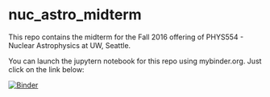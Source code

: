 # nuc_astro_midterm
This repo contains the midterm for the Fall 2016 offering of PHYS554 - Nuclear Astrophysics at UW, Seattle.

You can launch the jupytern notebook for this repo using mybinder.org. Just click on the link below:

[![Binder](http://mybinder.org/badge.svg)](http://mybinder.org:/repo/richford/nuc_astro_midterm)
